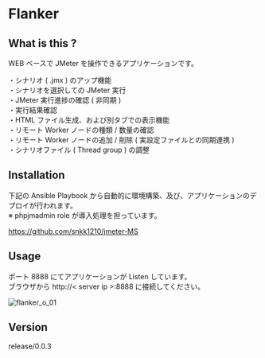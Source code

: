 
# Flanker

## What is this ?

WEB ベースで JMeter を操作できるアプリケーションです。

・シナリオ ( .jmx ) のアップ機能  
・シナリオを選択しての JMeter 実行  
・JMeter 実行進捗の確認 ( 非同期 )  
・実行結果確認  
・HTML ファイル生成、および別タブでの表示機能  
・リモート Worker ノードの種類 / 数量の確認  
・リモート Worker ノードの追加 / 削除 ( 実設定ファイルとの同期連携 )  
・シナリオファイル ( Thread group ) の調整

## Installation

下記の Ansible Playbook から自動的に環境構築、及び、アプリケーションのデプロイが行われます。  
※ phpjmadmin role が導入処理を担っています。  

https://github.com/snkk1210/jmeter-MS

## Usage

ポート 8888 にてアプリケーションが Listen しています。  
ブラウザから http://\< server ip \>:8888 に接続してください。 


![flanker_o_01](https://user-images.githubusercontent.com/46625712/205951781-eef218f3-1c6e-413c-ae86-4707cf235d36.gif)

## Version

release/0.0.3